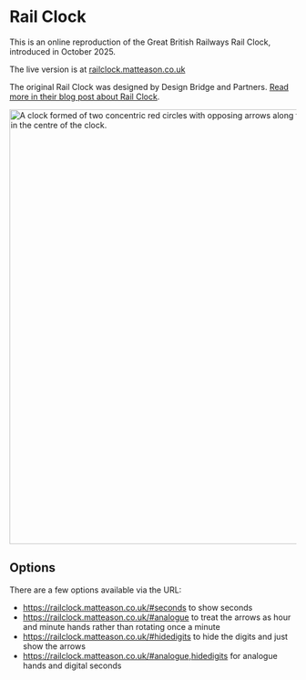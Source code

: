 # Rail Clock
This is an online reproduction of the Great British Railways Rail Clock, introduced in October 2025. 

The live version is at [railclock.matteason.co.uk](https://railclock.matteason.co.uk)

The original Rail Clock was designed by Design Bridge and Partners. [Read more in their blog post about Rail Clock](https://www.designbridge.com/news/rail-clock-new-face-of-time).

<img width="1173" height="764" alt="A clock formed of two concentric red circles with opposing arrows along their paths, moving towards each other. The time of 23:56 is displayed in sans-serif white numerals in the centre of the clock." src="https://github.com/user-attachments/assets/ecd36db5-8643-4b0d-8cab-0e0fc7ba5175" />

## Options
There are a few options available via the URL:

- https://railclock.matteason.co.uk/#seconds to show seconds
- https://railclock.matteason.co.uk/#analogue to treat the arrows as hour and minute hands rather than rotating once a minute
- https://railclock.matteason.co.uk/#hidedigits to hide the digits and just show the arrows
- https://railclock.matteason.co.uk/#analogue,hidedigits for analogue hands and digital seconds

